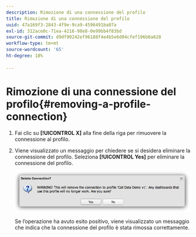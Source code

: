 ```yaml
---
description: Rimozione di una connessione del profilo
title: Rimozione di una connessione del profilo
uuid: 47a169f3-2843-4f9e-9ca9-4596491ba07a
exl-id: 312ace0c-71ea-4216-98e8-0e99bb4f83bd
source-git-commit: d9df90242ef96188f4e4b5e6d04cfef196b0a628
workflow-type: tm+mt
source-wordcount: '65'
ht-degree: 18%

---
```


# Rimozione di una connessione del profilo{#removing-a-profile-connection}

1. Fai clic su **[!UICONTROL X]** alla fine della riga per rimuovere la connessione al profilo.
1. Viene visualizzato un messaggio per chiedere se si desidera eliminare la connessione del profilo. Seleziona **[!UICONTROL Yes]** per eliminare la connessione del profilo.

   ![](assets/delete_connection.png)

   Se l’operazione ha avuto esito positivo, viene visualizzato un messaggio che indica che la connessione del profilo è stata rimossa correttamente.
